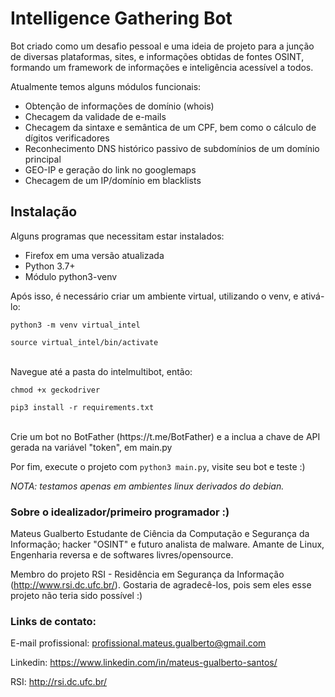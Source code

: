 # Intelligence Gathering Bot

Bot criado como um desafio pessoal e uma ideia de projeto para a junção de diversas plataformas, sites, e informações obtidas de fontes OSINT, formando um framework de informações e inteligência acessível a todos.

Atualmente temos alguns módulos funcionais:
 - Obtenção de informações de domínio (whois)
 - Checagem da validade de e-mails
 - Checagem da sintaxe e semântica de um CPF, bem como o cálculo de dígitos verificadores
 - Reconhecimento DNS histórico passivo de subdomínios de um domínio principal
 - GEO-IP e geração do link no googlemaps
 - Checagem de um IP/domínio em blacklists

## Instalação
Alguns programas que necessitam estar instalados:

 - Firefox em uma versão atualizada
 - Python 3.7+
 - Módulo python3-venv

Após isso, é necessário criar um ambiente virtual, utilizando o venv, e ativá-lo:

<code>python3 -m venv virtual_intel</code>

<code>source virtual_intel/bin/activate</code>

<br>
Navegue até a pasta do intelmultibot, então:

<code>chmod +x geckodriver</code>

<code>pip3 install -r requirements.txt</code>

<br>
Crie um bot  no BotFather (https://t.me/BotFather) e a inclua a chave de API gerada na variável "token", em main.py

Por fim, execute o projeto com <code>python3 main.py</code>, visite seu bot e teste :)


*NOTA: testamos apenas em ambientes linux derivados do debian.*


### Sobre o idealizador/primeiro programador :)

Mateus Gualberto
Estudante de Ciência da Computação e Segurança da Informação; hacker "OSINT" e futuro analista de malware.
Amante de Linux, Engenharia reversa e de softwares livres/opensource.

Membro do projeto RSI - Residência em Segurança da Informação (http://www.rsi.dc.ufc.br/).
Gostaria de agradecê-los, pois sem eles esse projeto não teria sido possível :)

### Links de contato:

E-mail profissional: profissional.mateus.gualberto@gmail.com

Linkedin: https://www.linkedin.com/in/mateus-gualberto-santos/

RSI: http://rsi.dc.ufc.br/

